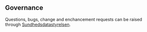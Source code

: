 ## Governance

Questions, bugs, change and enchancement requests can be raised through [Sundhedsdatastyrelsen](https://sundhedsdatastyrelsen.dk/da/rammer-og-retningslinjer/om-patientregistrering).  